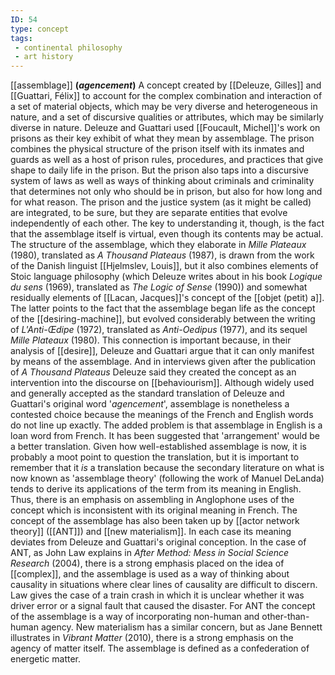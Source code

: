```yaml
---
ID: 54
type: concept
tags: 
 - continental philosophy
 - art history
---
```


[[assemblage]]
**(*agencement*)** A concept created by [[Deleuze, Gilles]] and [[Guattari, Félix]] to account for
the complex combination and interaction of a set of material objects,
which may be very diverse and heterogeneous in nature, and a set of
discursive qualities or attributes, which may be similarly diverse in
nature. Deleuze and Guattari used [[Foucault, Michel]]'s work on prisons
as their key exhibit of what they mean by assemblage. The prison
combines the physical structure of the prison itself with its inmates
and guards as well as a host of prison rules, procedures, and practices
that give shape to daily life in the prison. But the prison also taps
into a discursive system of laws as well as ways of thinking about
criminals and criminality that determines not only who should be in
prison, but also for how long and for what reason. The prison and the
justice system (as it might be called) are integrated, to be sure, but
they are separate entities that evolve independently of each other. The
key to understanding it, though, is the fact that the assemblage itself
is virtual, even though its contents may be actual.
The structure of the assemblage, which they elaborate in *Mille Plateaux* (1980), translated as *A Thousand Plateaus* (1987), is drawn
from the work of the Danish linguist [[Hjelmslev, Louis]], but it also
combines elements of Stoic language philosophy (which Deleuze writes
about in his book *Logique du sens* (1969), translated as *The Logic of
Sense* (1990)) and somewhat residually elements of [[Lacan, Jacques]]'s concept of the
[[objet (petit) a]]. The
latter points to the fact that the assemblage began life as the concept
of the [[desiring-machine]],
but evolved considerably between the writing of *L'Anti-Œdipe* (1972),
translated as *Anti-Oedipus* (1977), and its sequel *Mille Plateaux*
(1980). This connection is important because, in their analysis of
[[desire]], Deleuze and
Guattari argue that it can only manifest by means of the assemblage. And
in interviews given after the publication of *A Thousand Plateaus*
Deleuze said they created the concept as an intervention into the
discourse on
[[behaviourism]].
Although widely used and generally accepted as the standard translation
of Deleuze and Guattari's original word '*agencement*', assemblage is
nonetheless a contested choice because the meanings of the French and
English words do not line up exactly. The added problem is that
assemblage in English is a loan word from French. It has been suggested
that 'arrangement' would be a better translation. Given how
well-established assemblage is now, it is probably a moot point to
question the translation, but it is important to remember that it *is* a
translation because the secondary literature on what is now known as
'assemblage theory' (following the work of Manuel DeLanda) tends to
derive its applications of the term from its meaning in English. Thus,
there is an emphasis on assembling in Anglophone uses of the concept
which is inconsistent with its original meaning in French.
The concept of the assemblage has also been taken up by
[[actor network theory]]
([[ANT]]) and [[new materialism]]. In each case
its meaning deviates from Deleuze and Guattari's original conception. In
the case of ANT, as John Law explains in *After Method: Mess in Social
Science Research* (2004), there is a strong emphasis placed on the idea
of [[complex]], and the
assemblage is used as a way of thinking about causality in situations
where clear lines of causality are difficult to discern. Law gives the
case of a train crash in which it is unclear whether it was driver error
or a signal fault that caused the disaster. For ANT the concept of the
assemblage is a way of incorporating non-human and other-than-human
agency. New materialism has a similar concern, but as Jane Bennett
illustrates in *Vibrant Matter* (2010), there is a strong emphasis on
the agency of matter itself. The assemblage is defined as a
confederation of energetic matter.
